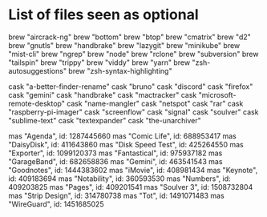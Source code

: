 # List of files seen as optional

brew "aircrack-ng"
brew "bottom"
brew "btop"
brew "cmatrix"
brew "d2"
brew "gnutls"
brew "handbrake"
brew "lazygit"
brew "minikube"
brew "mist-cli"
brew "ngrep"
brew "node"
brew "rclone"
brew "subversion"
brew "tailspin"
brew "trippy"
brew "viddy"
brew "yarn"
brew "zsh-autosuggestions"
brew "zsh-syntax-highlighting"

cask "a-better-finder-rename"
cask "bruno"
cask "discord"
cask "firefox"
cask "gemini"
cask "handbrake"
cask "mactracker"
cask "microsoft-remote-desktop"
cask "name-mangler"
cask "netspot"
cask "rar"
cask "raspberry-pi-imager"
cask "screenflow"
cask "signal"
cask "soulver"
cask "sublime-text"
cask "textexpander"
cask "the-unarchiver"

mas "Agenda", id: 1287445660
mas "Comic Life", id: 688953417
mas "DaisyDisk", id: 411643860
mas "Disk Speed Test", id: 425264550
mas "Exporter", id: 1099120373
mas "Fantastical", id: 975937182
mas "GarageBand", id: 682658836
mas "Gemini", id: 463541543
mas "Goodnotes", id: 1444383602
mas "iMovie", id: 408981434
mas "Keynote", id: 409183694
mas "Notability", id: 360593530
mas "Numbers", id: 409203825
mas "Pages", id: 409201541
mas "Soulver 3", id: 1508732804
mas "Strip Design", id: 314780738
mas "Tot", id: 1491071483
mas "WireGuard", id: 1451685025